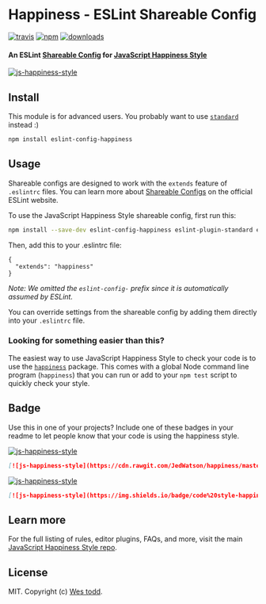 # Happiness - ESLint Shareable Config
[![travis][travis-image]][travis-url]
[![npm][npm-image]][npm-url]
[![downloads][downloads-image]][downloads-url]

[travis-image]: https://img.shields.io/travis/wesleytodd/eslint-config-happiness/master.svg
[travis-url]: https://travis-ci.org/wesleytodd/eslint-config-happiness
[npm-image]: https://img.shields.io/npm/v/eslint-config-happiness.svg
[npm-url]: https://npmjs.org/package/eslint-config-happiness
[downloads-image]: https://img.shields.io/npm/dm/eslint-config-happiness.svg
[downloads-url]: https://npmjs.org/package/eslint-config-happiness

#### An ESLint [Shareable Config](http://eslint.org/docs/developer-guide/shareable-configs) for [JavaScript Happiness Style](https://github.com/JedWatson/happiness)

[![js-happiness-style](https://cdn.rawgit.com/JedWatson/happiness/master/badge.svg)](https://github.com/JedWatson/happiness)

## Install

This module is for advanced users. You probably want to use [`standard`](http://standardjs.com) instead :)

```bash
npm install eslint-config-happiness
```

## Usage

Shareable configs are designed to work with the `extends` feature of `.eslintrc` files.
You can learn more about
[Shareable Configs](http://eslint.org/docs/developer-guide/shareable-configs) on the
official ESLint website.

To use the JavaScript Happiness Style shareable config, first run this:

```bash
npm install --save-dev eslint-config-happiness eslint-plugin-standard eslint-plugin-promise eslint-plugin-import eslint-plugin-node
```

Then, add this to your .eslintrc file:

```
{
  "extends": "happiness"
}
```

*Note: We omitted the `eslint-config-` prefix since it is automatically assumed by ESLint.*

You can override settings from the shareable config by adding them directly into your
`.eslintrc` file.

### Looking for something easier than this?

The easiest way to use JavaScript Happiness Style to check your code is to use the
[`happiness`](https://github.com/JedWatson/happiness) package. This comes with a global
Node command line program (`happiness`) that you can run or add to your `npm test` script
to quickly check your style.

## Badge

Use this in one of your projects? Include one of these badges in your readme to
let people know that your code is using the happiness style.

[![js-happiness-style](https://cdn.rawgit.com/JedWatson/happiness/master/badge.svg)](https://github.com/JedWatson/happiness)

```markdown
[![js-happiness-style](https://cdn.rawgit.com/JedWatson/happiness/master/badge.svg)](https://github.com/JedWatson/happiness)
```

[![js-happiness-style](https://img.shields.io/badge/code%20style-happiness-brightgreen.svg)](https://github.com/JedWatson/happiness)

```markdown
[![js-happiness-style](https://img.shields.io/badge/code%20style-happiness-brightgreen.svg)](https://github.com/JedWatson/happiness)
```

## Learn more

For the full listing of rules, editor plugins, FAQs, and more, visit the main
[JavaScript Happiness Style repo](https://github.com/JedWatson/happiness).

## License

MIT. Copyright (c) [Wes todd](http://wesleytodd.com).
